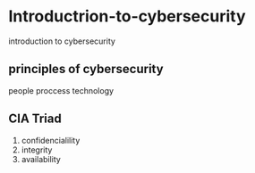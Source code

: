 # Introductrion-to-cybersecurity
introduction to cybersecurity 

## principles of cybersecurity
people
proccess
technology

## CIA Triad
1. confidencialility 
2. integrity
3. availability
